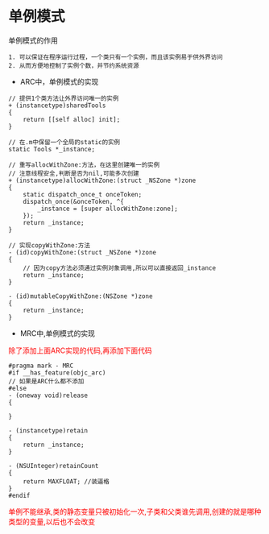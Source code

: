 # 单例模式

单例模式的作用
```
1. 可以保证在程序运行过程，一个类只有一个实例，而且该实例易于供外界访问
2. 从而方便地控制了实例个数，并节约系统资源
```
- ARC中，单例模式的实现

```objc
// 提供1个类方法让外界访问唯一的实例
+ (instancetype)sharedTools
{
    return [[self alloc] init];
}

// 在.m中保留一个全局的static的实例
static Tools *_instance;

// 重写allocWithZone:方法，在这里创建唯一的实例
// 注意线程安全,判断是否为nil,可能多次创建
+ (instancetype)allocWithZone:(struct _NSZone *)zone
{
    static dispatch_once_t onceToken;
    dispatch_once(&onceToken, ^{
        _instance = [super allocWithZone:zone];
    });
    return _instance;
}

// 实现copyWithZone:方法
- (id)copyWithZone:(struct _NSZone *)zone
{
    // 因为copy方法必须通过实例对象调用,所以可以直接返回_instance
    return _instance;
}

- (id)mutableCopyWithZone:(NSZone *)zone
{
    return _instance;
}

```

- MRC中,单例模式的实现

<font color=red>除了添加上面ARC实现的代码,再添加下面代码</font>

```
#pragma mark - MRC
#if __has_feature(objc_arc)
// 如果是ARC什么都不添加
#else
- (oneway void)release
{
    
}

- (instancetype)retain
{
    return _instance;
}

- (NSUInteger)retainCount
{
    return MAXFLOAT; //装逼格
}
#endif

```

<font color=red>单例不能继承,类的静态变量只被初始化一次,子类和父类谁先调用,创建的就是哪种类型的变量,以后也不会改变</font>

